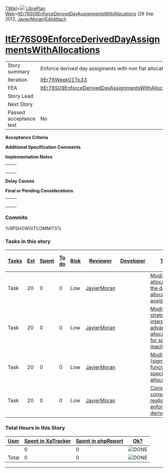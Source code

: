 [TWiki](Main_WebHome)&gt;![](/twiki/pub/TWiki/TWikiDocGraphics/web-bg-small.gif) [LibrePlan Web](LibrePlan_WebHome)&gt;[ItEr76S09EnforceDerivedDayAssignmentsWithAllocations](LibrePlan_ItEr76S09EnforceDerivedDayAssignmentsWithAllocations "Topic revision: 3 (28 Sep 2012 - 17:18:13)") (28 Sep 2012, [JavierMoran](Main_JavierMoran))[Edit](LibrePlan_ItEr76S09EnforceDerivedDayAssignmentsWithAllocations?t=1520343692 "Edit this topic text")[Attach](/twiki/bin/attach/LibrePlan/ItEr76S09EnforceDerivedDayAssignmentsWithAllocations "Attach an image or document to this topic")  

 [ItEr76S09EnforceDerivedDayAssignmentsWithAllocations](LibrePlan_ItEr76S09EnforceDerivedDayAssignmentsWithAllocations)
=======================================================================================================================

|                        |                                                                                                                        |
|------------------------|------------------------------------------------------------------------------------------------------------------------|
| Story summary          | Enforce derived day assigments with non flat allocations                                                               |
| Iteration              | [ItEr76Week01To33](LibrePlan_ItEr76Week01To33)                                                                         |
| FEA                    | [ItEr76S09EnforceDerivedDayAssignmentsWithAllocations](LibrePlan_ItEr76S09EnforceDerivedDayAssignmentsWithAllocations) |
| Story Lead             |                                                                                                                        |
| Next Story             |                                                                                                                        |
| Passed acceptance test | No                                                                                                                     |

**Acceptance Criteria**

**Additional Specification Comments**

**Implementation Notes**

|     |     |
|-----|-----|
|     |     |

**Delay Causes**

**Final or Pending Considerations**

|     |     |
|-----|-----|
|     |     |

###  Commits

%RPSHOWGITCOMMITS%

###  Tasks in this story

| [Tasks](LibrePlan_ItEr76S09EnforceDerivedDayAssignmentsWithAllocations?sortcol=0;table=2;up=0#sorted_table "Sort by this column") | [Est](LibrePlan_ItEr76S09EnforceDerivedDayAssignmentsWithAllocations?sortcol=1;table=2;up=0#sorted_table "Sort by this column") | [Spent](LibrePlan_ItEr76S09EnforceDerivedDayAssignmentsWithAllocations?sortcol=2;table=2;up=0#sorted_table "Sort by this column") | [To do](LibrePlan_ItEr76S09EnforceDerivedDayAssignmentsWithAllocations?sortcol=3;table=2;up=0#sorted_table "Sort by this column") | [Risk](LibrePlan_ItEr76S09EnforceDerivedDayAssignmentsWithAllocations?sortcol=4;table=2;up=0#sorted_table "Sort by this column") | [Reviewer](LibrePlan_ItEr76S09EnforceDerivedDayAssignmentsWithAllocations?sortcol=5;table=2;up=0#sorted_table "Sort by this column") | [Developer](LibrePlan_ItEr76S09EnforceDerivedDayAssignmentsWithAllocations?sortcol=6;table=2;up=0#sorted_table "Sort by this column") | [Task Name](LibrePlan_ItEr76S09EnforceDerivedDayAssignmentsWithAllocations?sortcol=7;table=2;up=0#sorted_table "Sort by this column")                                       | [Start Date](LibrePlan_ItEr76S09EnforceDerivedDayAssignmentsWithAllocations?sortcol=8;table=2;up=0#sorted_table "Sort by this column") | [Est End Date](LibrePlan_ItEr76S09EnforceDerivedDayAssignmentsWithAllocations?sortcol=9;table=2;up=0#sorted_table "Sort by this column") | [End Date](LibrePlan_ItEr76S09EnforceDerivedDayAssignmentsWithAllocations?sortcol=10;table=2;up=0#sorted_table "Sort by this column") |
|-----------------------------------------------------------------------------------------------------------------------------------|---------------------------------------------------------------------------------------------------------------------------------|-----------------------------------------------------------------------------------------------------------------------------------|-----------------------------------------------------------------------------------------------------------------------------------|----------------------------------------------------------------------------------------------------------------------------------|--------------------------------------------------------------------------------------------------------------------------------------|---------------------------------------------------------------------------------------------------------------------------------------|-----------------------------------------------------------------------------------------------------------------------------------------------------------------------------|----------------------------------------------------------------------------------------------------------------------------------------|------------------------------------------------------------------------------------------------------------------------------------------|---------------------------------------------------------------------------------------------------------------------------------------|
| Task                                                                                                                              | 20                                                                                                                              | 0                                                                                                                                 | 0                                                                                                                                 | Low                                                                                                                              | [JavierMoran](Main_JavierMoran)                                                                                                      |                                                                                                                                       | [Modify the manual allocation to adjust the derived allocated day assignments](LibrePlan_AnA17S03EnforceDerivedDayAssignmentsWithAllocations#TasK1)                         |                                                                                                                                        |                                                                                                                                          |                                                                                                                                       |
| Task                                                                                                                              | 20                                                                                                                              | 0                                                                                                                                 | 0                                                                                                                                 | Low                                                                                                                              | [JavierMoran](Main_JavierMoran)                                                                                                      |                                                                                                                                       | [Modify the stretches and interpolation advanced allocation function for specific machine allocations](LibrePlan_AnA17S03EnforceDerivedDayAssignmentsWithAllocations#TasK2) |                                                                                                                                        |                                                                                                                                          |                                                                                                                                       |
| Task                                                                                                                              | 20                                                                                                                              | 0                                                                                                                                 | 0                                                                                                                                 | Low                                                                                                                              | [JavierMoran](Main_JavierMoran)                                                                                                      |                                                                                                                                       | [Modify the S-curve (sigmoid) allocation function for specific machine allocations](LibrePlan_AnA17S03EnforceDerivedDayAssignmentsWithAllocations#TasK3)                    |                                                                                                                                        |                                                                                                                                          |                                                                                                                                       |
| Task                                                                                                                              | 20                                                                                                                              | 0                                                                                                                                 | 0                                                                                                                                 | Low                                                                                                                              | [JavierMoran](Main_JavierMoran)                                                                                                      |                                                                                                                                       | [Consolidation/Undo consolidation reallocation enforcement of derived allocations](LibrePlan_AnA17S03EnforceDerivedDayAssignmentsWithAllocations#TasK4)                     |                                                                                                                                        |                                                                                                                                          |                                                                                                                                       |

###  Total Hours in this Story

| [User](LibrePlan_ItEr76S09EnforceDerivedDayAssignmentsWithAllocations?sortcol=0;table=3;up=0#sorted_table "Sort by this column") | [Spent in XpTracker](LibrePlan_ItEr76S09EnforceDerivedDayAssignmentsWithAllocations?sortcol=1;table=3;up=0#sorted_table "Sort by this column") | [Spent in phpReport](LibrePlan_ItEr76S09EnforceDerivedDayAssignmentsWithAllocations?sortcol=2;table=3;up=0#sorted_table "Sort by this column") | [Ok?](LibrePlan_ItEr76S09EnforceDerivedDayAssignmentsWithAllocations?sortcol=3;table=3;up=0#sorted_table "Sort by this column") |
|----------------------------------------------------------------------------------------------------------------------------------|------------------------------------------------------------------------------------------------------------------------------------------------|------------------------------------------------------------------------------------------------------------------------------------------------|---------------------------------------------------------------------------------------------------------------------------------|
|                                                                                                                                  | 0                                                                                                                                              | 0                                                                                                                                              | ![DONE](/twiki/pub/TWiki/TWikiDocGraphics/choice-yes.gif "DONE")                                                                |
| Total                                                                                                                            | 0                                                                                                                                              | 0                                                                                                                                              | ![DONE](/twiki/pub/TWiki/TWikiDocGraphics/choice-yes.gif "DONE")                                                                |

------------------------------------------------------------------------
